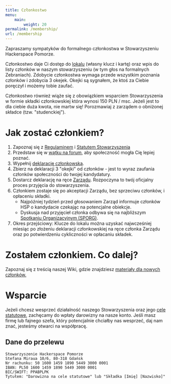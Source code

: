 ```yaml
---
title: Członkostwo
menu:
    main:
        weight: 20
permalink: /membership/
url: /membership
---
```


Zapraszamy sympatyków do formalnego członkostwa w Stowarzyszeniu Hackerspace Pomorze.

Członkostwo daje Ci dostęp do [lokalu](/location) (własny klucz i kartę) oraz wpis do listy członków w naszym stowarzyszeniu (w tym głos na formalnych Zebraniach). Zdobycie członkostwa wymaga przede wszystkim poznania członków i zdobycia 3 okejek. Okejki są sygnałem, że ktoś za Ciebie poręczył i możemy tobie zaufać. 

Członkostwo również wiąże się z obowiązkiem wsparciem Stowarzyszenia w formie składki członkowskiej która wynosi 150 PLN / msc. Jeżeli jest to dla ciebie duża kwota, nie martw się! Porozmawiaj z zarządem o obniżonej składce (tzw. "studenckiej").

# Jak zostać członkiem?

1. Zapoznaj się z [Regulaminem](https://docs.hsp.sh/regulamin) i [Statutem Stowarzyszenia](https://docs.hsp.sh/statut)
1. Przedstaw się w [wątku na forum](https://forum.hsp.sh/t/-/50), aby społeczność mogła Cię lepiej poznać.
2. Wypełnij [deklarację członkowską](/deklaracja).
3. Zbierz na deklaracji 3 "okejki" od członków - jest to wyraz zaufania członków społeczności do twojej kandydatury.
4. Dostarcz deklarację na ręce [Zarządu](/contact). Rozpoczyna to twój oficjalny proces przyjęcia do stowarzyszenia.
5. Członkiem zostaje się po akceptacji Zarządu, bez sprzeciwu członków, i opłaceniu składki.  
    - Najpóźniej tydzień przed głosowaniem Zarząd informuje członków HSP o kandydacie czekając na potencjalne obiekcje.
    - Dyskusja nad przyjęcieł członka odbywa się na najbliższym [Spotkaniu Organizacyjnym (SPORG)](/calendar).
6. Okres przejściowy: Klucze do lokalu można uzyskać najwcześniej miesiąc po złożeniu deklaracji członkowskiej na ręce członka Zarządu oraz po potwierdzeniu cykliczności w opłacaniu składek.

# Zostałem członkiem. Co dalej?

Zapoznaj się z treścią naszej Wiki, gdzie znajdziesz [materiały dla nowych członków.](https://docs.hsp.sh/en/new-member)

# Wsparcie

Jeżeli chcesz wesprzeć działalność naszego Stowarzyszenia oraz jego [cele statutowe](/statut), zachęcamy do wpłaty darowizny na nasze konto.
Jeśli masz firmę lub fajnego szefa, który potencjalnie chciałby nas wesprzeć, daj nam znać, jesteśmy otwarci na współpracę.

## Dane do przelewu

```
Stowarzyszenie Hackerspace Pomorze
Stefana Miraua 10/6, 80-318 Gdańsk
Nr rachunku: 50 1600 1459 1890 5449 3000 0001
IBAN: PL50 1600 1459 1890 5449 3000 0001
BIC/SWIFT: PPABPLPK
Tytułem: "Darowizna na cele statutowe" lub "Składka [Imię] [Nazwisko]"
```
